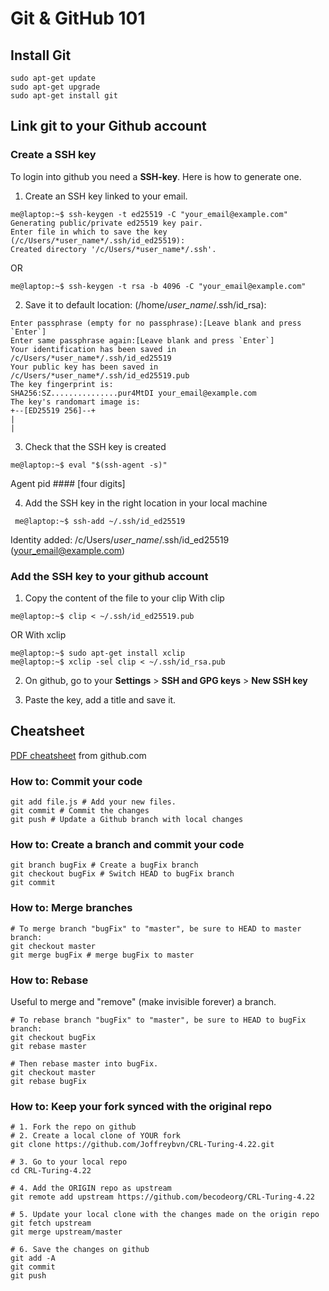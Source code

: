 # Git & GitHub 101

## Install Git

```Shell 
sudo apt-get update
sudo apt-get upgrade
sudo apt-get install git
```

## Link git to your Github account

### Create a SSH key
To login into github you need a **SSH-key**. Here is how to generate one.

1. Create an SSH key linked to your email.

```console
me@laptop:~$ ssh-keygen -t ed25519 -C "your_email@example.com"
Generating public/private ed25519 key pair.
Enter file in which to save the key (/c/Users/*user_name*/.ssh/id_ed25519):
Created directory '/c/Users/*user_name*/.ssh'.
```
OR
```console
me@laptop:~$ ssh-keygen -t rsa -b 4096 -C "your_email@example.com"
```


2. Save it to default location: (/home/*user_name*/.ssh/id_rsa): 
```console
Enter passphrase (empty for no passphrase):[Leave blank and press `Enter`]
Enter same passphrase again:[Leave blank and press `Enter`]
Your identification has been saved in /c/Users/*user_name*/.ssh/id_ed25519
Your public key has been saved in /c/Users/*user_name*/.ssh/id_ed25519.pub
The key fingerprint is:
SHA256:SZ...............pur4MtDI your_email@example.com
The key's randomart image is:
+--[ED25519 256]--+
|
|
```

3. Check that the SSH key is created 
```console
me@laptop:~$ eval "$(ssh-agent -s)"
```
Agent pid #### [four digits]

4. Add the SSH key in the right location in your local machine
```console
 me@laptop:~$ ssh-add ~/.ssh/id_ed25519
 ```
Identity added: /c/Users/*user_name*/.ssh/id_ed25519 (your_email@example.com)

### Add the SSH key to your github account

1. Copy the content of the file to your clip
With clip
```console
me@laptop:~$ clip < ~/.ssh/id_ed25519.pub
```
OR
With xclip
```console
me@laptop:~$ sudo apt-get install xclip
me@laptop:~$ xclip -sel clip < ~/.ssh/id_rsa.pub
```

2. On github, go to your **Settings** > **SSH and GPG keys** > **New SSH key**

3. Paste the key, add a title and save it.

## Cheatsheet
[PDF cheatsheet](https://github.github.com/training-kit/downloads/fr/github-git-cheat-sheet.pdf) from github.com

### How to: Commit your code
```shell
git add file.js # Add your new files.
git commit # Commit the changes
git push # Update a Github branch with local changes
```

### How to: Create a branch and commit your code
```shell
git branch bugFix # Create a bugFix branch
git checkout bugFix # Switch HEAD to bugFix branch
git commit
```

### How to: Merge branches
```shell
# To merge branch "bugFix" to "master", be sure to HEAD to master branch:
git checkout master
git merge bugFix # merge bugFix to master
```
### How to: Rebase
Useful to merge and "remove" (make invisible forever) a branch.

```shell
# To rebase branch "bugFix" to "master", be sure to HEAD to bugFix branch:
git checkout bugFix
git rebase master

# Then rebase master into bugFix.
git checkout master
git rebase bugFix
```

### How to: Keep your fork synced with the original repo

```shell
# 1. Fork the repo on github
# 2. Create a local clone of YOUR fork
git clone https://github.com/Joffreybvn/CRL-Turing-4.22.git

# 3. Go to your local repo
cd CRL-Turing-4.22

# 4. Add the ORIGIN repo as upstream
git remote add upstream https://github.com/becodeorg/CRL-Turing-4.22

# 5. Update your local clone with the changes made on the origin repo
git fetch upstream
git merge upstream/master

# 6. Save the changes on github
git add -A
git commit
git push
```
